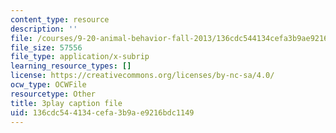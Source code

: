 ```yaml
---
content_type: resource
description: ''
file: /courses/9-20-animal-behavior-fall-2013/136cdc544134cefa3b9ae9216bdc1149_472247.srt
file_size: 57556
file_type: application/x-subrip
learning_resource_types: []
license: https://creativecommons.org/licenses/by-nc-sa/4.0/
ocw_type: OCWFile
resourcetype: Other
title: 3play caption file
uid: 136cdc54-4134-cefa-3b9a-e9216bdc1149
---
```

